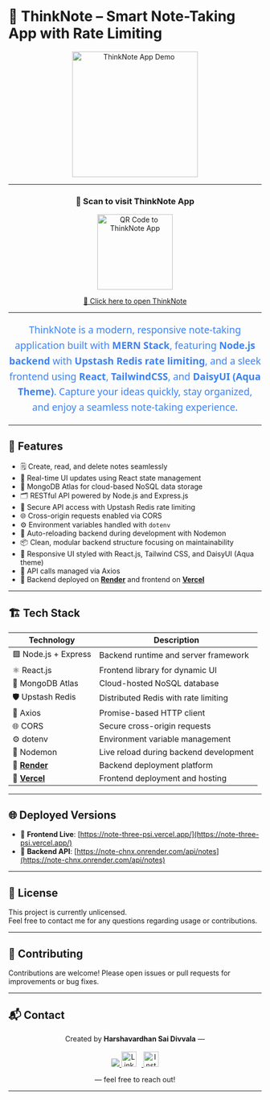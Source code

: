# 📝 ThinkNote – Smart Note-Taking App with Rate Limiting  
<div align="center">

<!-- 🌐 Animated Video -->
<img src="https://github.com/user-attachments/assets/551f9521-8e5c-4c96-a8fa-505463efbff8" width="250" alt="ThinkNote App Demo"/>

---

<!-- 🔗 QR Code -->
### 📲 Scan to visit ThinkNote App
<img src="https://api.qrserver.com/v1/create-qr-code/?data=https://note-three-psi.vercel.app/&size=150x150" width="150" alt="QR Code to ThinkNote App"/>

[🔗 Click here to open ThinkNote](https://note-alpha-lilac.vercel.app/)

---

<!-- ✨ Overview Description -->
<p align="center" style="font-family: 'Segoe UI', Tahoma, Geneva, Verdana, sans-serif; font-size: 1.2rem; color: #3B82F6; max-width: 600px; line-height: 1.6;">
  ThinkNote is a modern, responsive note-taking application built with <strong>MERN Stack</strong>, featuring <strong>Node.js backend</strong> with <strong>Upstash Redis rate limiting</strong>, and a sleek frontend using <strong>React</strong>, <strong>TailwindCSS</strong>, and <strong>DaisyUI (Aqua Theme)</strong>. Capture your ideas quickly, stay organized, and enjoy a seamless note-taking experience.
</p>

</div>

---
## 🚀 Features

- 🗒️ Create, read, and delete notes seamlessly  
- 🔄 Real-time UI updates using React state management  
- 🍃 MongoDB Atlas for cloud-based NoSQL data storage  
- 🗂️ RESTful API powered by Node.js and Express.js  
- 🔐 Secure API access with Upstash Redis rate limiting  
- 🌐 Cross-origin requests enabled via CORS  
- ⚙️ Environment variables handled with `dotenv`  
- 🔁 Auto-reloading backend during development with Nodemon  
- 📦 Clean, modular backend structure focusing on maintainability  
- 🎨 Responsive UI styled with React.js, Tailwind CSS, and DaisyUI (Aqua theme)  
- 🔗 API calls managed via Axios  
- 🚀 Backend deployed on **[Render](https://render.com/)** and frontend on **[Vercel](https://vercel.com/)**  

---

## 🏗️ Tech Stack

| Technology                  | Description                              |
|-----------------------------|----------------------------------------|
| 🟩 Node.js + Express         | Backend runtime and server framework   |
| ⚛️ React.js                  | Frontend library for dynamic UI        |
| 🍃 MongoDB Atlas             | Cloud-hosted NoSQL database             |
| 🛡️ Upstash Redis             | Distributed Redis with rate limiting   |
| 📡 Axios                    | Promise-based HTTP client               |
| 🌐 CORS                     | Secure cross-origin requests            |
| ⚙️ dotenv                   | Environment variable management         |
| 🔄 Nodemon                  | Live reload during backend development  |
| 🚀 **[Render](https://render.com/)**     | Backend deployment platform             |
| 🚀 **[Vercel](https://vercel.com/)**     | Frontend deployment and hosting          |

---

## 🌐 Deployed Versions

- 🔗 **Frontend Live**: [https://note-three-psi.vercel.app/](https://note-three-psi.vercel.app/)  
- 🔗 **Backend API**: [https://note-chnx.onrender.com/api/notes](https://note-chnx.onrender.com/api/notes)

---

## 📄 License
This project is currently unlicensed.  
Feel free to contact me for any questions regarding usage or contributions.

---

## 🤝 Contributing
Contributions are welcome! Please open issues or pull requests for improvements or bug fixes.

---

## 📬 Contact

<p align="center">
  Created by <strong>Harshavardhan Sai Divvala</strong> — <br/><br/>
  <a href="https://portfolio-harsha-three.vercel.app/">
    <img src="https://img.shields.io/badge/-Portfolio-000000?style=for-the-badge&logo=vercel&logoColor=white" />
  </a>
  <a href="https://www.linkedin.com/in/d-harshavardhan-sai" target="_blank">
    <img src="https://cdn.jsdelivr.net/gh/devicons/devicon/icons/linkedin/linkedin-original.svg" alt="LinkedIn" width="30" style="margin-right:10px;" />
  </a>
  <a href="https://www.instagram.com/ha_darling_ha?igsh=djhlbWp4Y2p2aTU5" target="_blank">
    <img src="https://cdn-icons-png.flaticon.com/512/2111/2111463.png" alt="Instagram" width="30" />
  </a>
</p>

<p align="center">
  — feel free to reach out!
</p>

 ---
